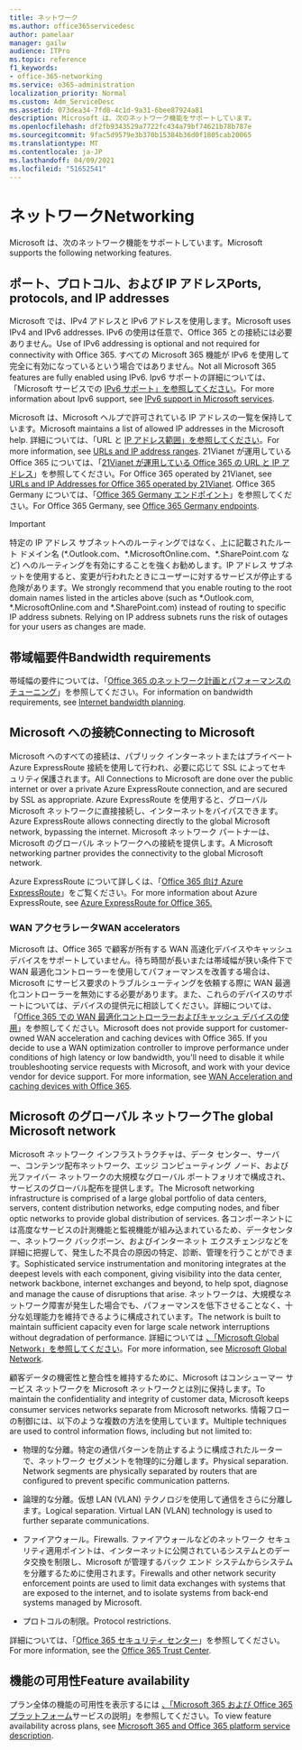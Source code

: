 ```yaml
---
title: ネットワーク
ms.author: office365servicedesc
author: pamelaar
manager: gailw
audience: ITPro
ms.topic: reference
f1_keywords:
- office-365-networking
ms.service: o365-administration
localization_priority: Normal
ms.custom: Adm_ServiceDesc
ms.assetid: 073dea34-7fd8-4c1d-9a31-6bee87924a81
description: Microsoft は、次のネットワーク機能をサポートしています。
ms.openlocfilehash: df2fb9343529a7722fc434a79bf74621b78b787e
ms.sourcegitcommit: 9fac5d9579e3b370b15384b36d0f1805cab20065
ms.translationtype: MT
ms.contentlocale: ja-JP
ms.lasthandoff: 04/09/2021
ms.locfileid: "51652541"
---
```

# <a name="networking"></a><span data-ttu-id="9e71d-103">ネットワーク</span><span class="sxs-lookup"><span data-stu-id="9e71d-103">Networking</span></span>

<span data-ttu-id="9e71d-104">Microsoft は、次のネットワーク機能をサポートしています。</span><span class="sxs-lookup"><span data-stu-id="9e71d-104">Microsoft supports the following networking features.</span></span>
  
## <a name="ports-protocols-and-ip-addresses"></a><span data-ttu-id="9e71d-105">ポート、プロトコル、および IP アドレス</span><span class="sxs-lookup"><span data-stu-id="9e71d-105">Ports, protocols, and IP addresses</span></span>

<span data-ttu-id="9e71d-106">Microsoft では、IPv4 アドレスと IPv6 アドレスを使用します。</span><span class="sxs-lookup"><span data-stu-id="9e71d-106">Microsoft uses IPv4 and IPv6 addresses.</span></span> <span data-ttu-id="9e71d-107">IPv6 の使用は任意で、Office 365 との接続には必要ありません。</span><span class="sxs-lookup"><span data-stu-id="9e71d-107">Use of IPv6 addressing is optional and not required for connectivity with Office 365.</span></span> <span data-ttu-id="9e71d-108">すべての Microsoft 365 機能が IPv6 を使用して完全に有効になっているという場合ではありません。</span><span class="sxs-lookup"><span data-stu-id="9e71d-108">Not all Microsoft 365 features are fully enabled using IPv6.</span></span> <span data-ttu-id="9e71d-109">Ipv6 サポートの詳細については、「Microsoft サービスでの [IPv6 サポート」を参照してください](/office365/enterprise/ipv6-support)。</span><span class="sxs-lookup"><span data-stu-id="9e71d-109">For more information about Ipv6 support, see [IPv6 support in Microsoft services](/office365/enterprise/ipv6-support).</span></span>
  
<span data-ttu-id="9e71d-110">Microsoft は、Microsoft ヘルプで許可されている IP アドレスの一覧を保持しています。</span><span class="sxs-lookup"><span data-stu-id="9e71d-110">Microsoft maintains a list of allowed IP addresses in the Microsoft help.</span></span> <span data-ttu-id="9e71d-111">詳細については、「URL と [IP アドレス範囲」を参照してください](/office365/enterprise/urls-and-ip-address-ranges)。</span><span class="sxs-lookup"><span data-stu-id="9e71d-111">For more information, see [URLs and IP address ranges](/office365/enterprise/urls-and-ip-address-ranges).</span></span> <span data-ttu-id="9e71d-112">21Vianet が運用している Office 365 については、「[21Vianet が運用している Office 365 の URL と IP アドレス](/office365/enterprise/managing-office-365-endpoints)」を参照してください。</span><span class="sxs-lookup"><span data-stu-id="9e71d-112">For Office 365 operated by 21Vianet, see [URLs and IP Addresses for Office 365 operated by 21Vianet](/office365/enterprise/managing-office-365-endpoints).</span></span> <span data-ttu-id="9e71d-113">Office 365 Germany については、「[Office 365 Germany エンドポイント](https://support.office.com/article/Office-365-Germany-endpoints-8a113a50-0071-4155-bb8e-eba5a8dbd4c8)」を参照してください。</span><span class="sxs-lookup"><span data-stu-id="9e71d-113">For Office 365 Germany, see [Office 365 Germany endpoints](https://support.office.com/article/Office-365-Germany-endpoints-8a113a50-0071-4155-bb8e-eba5a8dbd4c8).</span></span>
  
> [!IMPORTANT]
> <span data-ttu-id="9e71d-p103">特定の IP アドレス サブネットへのルーティングではなく、上に記載されたルート ドメイン名 (\*.Outlook.com、\*.MicrosoftOnline.com、\*.SharePoint.com など) へのルーティングを有効にすることを強くお勧めします。IP アドレス サブネットを使用すると、変更が行われたときにユーザーに対するサービスが停止する危険があります。</span><span class="sxs-lookup"><span data-stu-id="9e71d-p103">We strongly recommend that you enable routing to the root domain names listed in the articles above (such as \*.Outlook.com, \*.MicrosoftOnline.com and \*.SharePoint.com) instead of routing to specific IP address subnets. Relying on IP address subnets runs the risk of outages for your users as changes are made.</span></span> 
  
## <a name="bandwidth-requirements"></a><span data-ttu-id="9e71d-116">帯域幅要件</span><span class="sxs-lookup"><span data-stu-id="9e71d-116">Bandwidth requirements</span></span>

<span data-ttu-id="9e71d-117">帯域幅の要件については、「[Office 365 のネットワーク計画とパフォーマンスのチューニング](/office365/enterprise/network-planning-and-performance)」を参照してください。</span><span class="sxs-lookup"><span data-stu-id="9e71d-117">For information on bandwidth requirements, see [Internet bandwidth planning](/office365/enterprise/network-planning-and-performance).</span></span>
  
## <a name="connecting-to-microsoft"></a><span data-ttu-id="9e71d-118">Microsoft への接続</span><span class="sxs-lookup"><span data-stu-id="9e71d-118">Connecting to Microsoft</span></span>

<span data-ttu-id="9e71d-119">Microsoft へのすべての接続は、パブリック インターネットまたはプライベート Azure ExpressRoute 接続を使用して行われ、必要に応じて SSL によってセキュリティ保護されます。</span><span class="sxs-lookup"><span data-stu-id="9e71d-119">All Connections to Microsoft are done over the public internet or over a private Azure ExpressRoute connection, and are secured by SSL as appropriate.</span></span> <span data-ttu-id="9e71d-120">Azure ExpressRoute を使用すると、グローバル Microsoft ネットワークに直接接続し、インターネットをバイパスできます。</span><span class="sxs-lookup"><span data-stu-id="9e71d-120">Azure ExpressRoute allows connecting directly to the global Microsoft network, bypassing the internet.</span></span> <span data-ttu-id="9e71d-121">Microsoft ネットワーク パートナーは、Microsoft のグローバル ネットワークへの接続を提供します。</span><span class="sxs-lookup"><span data-stu-id="9e71d-121">A Microsoft networking partner provides the connectivity to the global Microsoft network.</span></span>
  
<span data-ttu-id="9e71d-122">Azure ExpressRoute について詳しくは、「[Office 365 向け Azure ExpressRoute](/microsoft-365/enterprise/azure-expressroute)」をご覧ください。</span><span class="sxs-lookup"><span data-stu-id="9e71d-122">For more information about Azure ExpressRoute, see [Azure ExpressRoute for Office 365.](/microsoft-365/enterprise/azure-expressroute)</span></span>
  
### <a name="wan-accelerators"></a><span data-ttu-id="9e71d-123">WAN アクセラレータ</span><span class="sxs-lookup"><span data-stu-id="9e71d-123">WAN accelerators</span></span>

<span data-ttu-id="9e71d-p105">Microsoft は、Office 365 で顧客が所有する WAN 高速化デバイスやキャッシュ デバイスをサポートしていません。待ち時間が長いまたは帯域幅が狭い条件下で WAN 最適化コントローラーを使用してパフォーマンスを改善する場合は、Microsoft にサービス要求のトラブルシューティングを依頼する際に WAN 最適化コントローラーを無効にする必要があります。また、これらのデバイスのサポートについては、デバイスの提供元に相談してください。詳細については、「[Office 365 での WAN 最適化コントローラーおよびキャッシュ デバイスの使用](https://support.microsoft.com/help/2690045/using-third-party-network-devices-or-solutions-with-office-365)」を参照してください。</span><span class="sxs-lookup"><span data-stu-id="9e71d-p105">Microsoft does not provide support for customer-owned WAN acceleration and caching devices with Office 365. If you decide to use a WAN optimization controller to improve performance under conditions of high latency or low bandwidth, you'll need to disable it while troubleshooting service requests with Microsoft, and work with your device vendor for device support. For more information, see [WAN Acceleration and caching devices with Office 365](https://support.microsoft.com/help/2690045/using-third-party-network-devices-or-solutions-with-office-365).</span></span>
  
## <a name="the-global-microsoft-network"></a><span data-ttu-id="9e71d-127">Microsoft のグローバル ネットワーク</span><span class="sxs-lookup"><span data-stu-id="9e71d-127">The global Microsoft network</span></span>

<span data-ttu-id="9e71d-128">Microsoft ネットワーク インフラストラクチャは、データ センター、サーバー、コンテンツ配布ネットワーク、エッジ コンピューティング ノード、および光ファイバー ネットワークの大規模なグローバル ポートフォリオで構成され、サービスのグローバル配布を提供します。</span><span class="sxs-lookup"><span data-stu-id="9e71d-128">The Microsoft networking infrastructure is comprised of a large global portfolio of data centers, servers, content distribution networks, edge computing nodes, and fiber optic networks to provide global distribution of services.</span></span> <span data-ttu-id="9e71d-129">各コンポーネントには高度なサービスの計測機能と監視機能が組み込まれているため、データセンター、ネットワーク バックボーン、およびインターネット エクスチェンジなどを詳細に把握して、発生した不具合の原因の特定、診断、管理を行うことができます。</span><span class="sxs-lookup"><span data-stu-id="9e71d-129">Sophisticated service instrumentation and monitoring integrates at the deepest levels with each component, giving visibility into the data center, network backbone, internet exchanges and beyond, to help spot, diagnose and manage the cause of disruptions that arise.</span></span> <span data-ttu-id="9e71d-130">ネットワークは、大規模なネットワーク障害が発生した場合でも、パフォーマンスを低下させることなく、十分な処理能力を維持できるように構成されています。</span><span class="sxs-lookup"><span data-stu-id="9e71d-130">The network is built to maintain sufficient capacity even for large scale network interruptions without degradation of performance.</span></span> <span data-ttu-id="9e71d-131">詳細については [、「Microsoft Global Network」を参照してください](/azure/networking/microsoft-global-network)。</span><span class="sxs-lookup"><span data-stu-id="9e71d-131">For more information, see [Microsoft Global Network](/azure/networking/microsoft-global-network).</span></span> 
  
<span data-ttu-id="9e71d-132">顧客データの機密性と整合性を維持するために、Microsoft はコンシューマー サービス ネットワークを Microsoft ネットワークとは別に保持します。</span><span class="sxs-lookup"><span data-stu-id="9e71d-132">To maintain the confidentiality and integrity of customer data, Microsoft keeps consumer services networks separate from Microsoft networks.</span></span> <span data-ttu-id="9e71d-133">情報フローの制御には、以下のような複数の方法を使用しています。</span><span class="sxs-lookup"><span data-stu-id="9e71d-133">Multiple techniques are used to control information flows, including but not limited to:</span></span>
  
- <span data-ttu-id="9e71d-p108">物理的な分離。特定の通信パターンを防止するように構成されたルーターで、ネットワーク セグメントを物理的に分離します。</span><span class="sxs-lookup"><span data-stu-id="9e71d-p108">Physical separation. Network segments are physically separated by routers that are configured to prevent specific communication patterns.</span></span>
    
- <span data-ttu-id="9e71d-p109">論理的な分離。仮想 LAN (VLAN) テクノロジを使用して通信をさらに分離します。</span><span class="sxs-lookup"><span data-stu-id="9e71d-p109">Logical separation. Virtual LAN (VLAN) technology is used to further separate communications.</span></span>
    
- <span data-ttu-id="9e71d-138">ファイアウォール。</span><span class="sxs-lookup"><span data-stu-id="9e71d-138">Firewalls.</span></span> <span data-ttu-id="9e71d-139">ファイアウォールなどのネットワーク セキュリティ適用ポイントは、インターネットに公開されているシステムとのデータ交換を制限し、Microsoft が管理するバック エンド システムからシステムを分離するために使用されます。</span><span class="sxs-lookup"><span data-stu-id="9e71d-139">Firewalls and other network security enforcement points are used to limit data exchanges with systems that are exposed to the internet, and to isolate systems from back-end systems managed by Microsoft.</span></span> 
    
- <span data-ttu-id="9e71d-140">プロトコルの制限。</span><span class="sxs-lookup"><span data-stu-id="9e71d-140">Protocol restrictions.</span></span>
    
<span data-ttu-id="9e71d-141">詳細については、「[Office 365 セキュリティ センター](https://www.microsoft.com/trust-center)」を参照してください。</span><span class="sxs-lookup"><span data-stu-id="9e71d-141">For more information, see the [Office 365 Trust Center](https://www.microsoft.com/trust-center).</span></span> 
  
## <a name="feature-availability"></a><span data-ttu-id="9e71d-142">機能の可用性</span><span class="sxs-lookup"><span data-stu-id="9e71d-142">Feature availability</span></span>

<span data-ttu-id="9e71d-143">プラン全体の機能の可用性を表示するには [、「Microsoft 365 および Office 365 プラットフォーム](office-365-platform-service-description.md)サービスの説明」を参照してください。</span><span class="sxs-lookup"><span data-stu-id="9e71d-143">To view feature availability across plans, see [Microsoft 365 and Office 365 platform service description](office-365-platform-service-description.md).</span></span>

